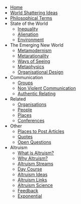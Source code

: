 * [Home][1]
* [World Shattering Ideas][2]
* [Philosophical Terms][3]
* State of the World
	* [Inequality][4]
	* [Alienation][5]
	* [Environment][6]
* The Emerging New World
	* [Metamodernism][7]
	* [Metarationality][8]
	* [Ways of Seeing][9]
	* [Metaphysics][10]
	* [Organisational Design][11]
* Communication
	* [Groups][12]
	* [Non Violent Communication][13]
	* [Authentic Relating][14]
* Related 
	* [Organisations][15]
	* [People][16]
	* [Places][17]
	* [Conferences][18]
* Other
	* [Places to Post Articles][19]
	* [Quotes][20]
	* [Open Questions][21]
* Altruism
	* [What is Altruism?][22]
	* [Why Altruism?][23]
	* [Altruism Streams][24]
	* [Day Course][25]
	* [Altruism Ideas][26]
	* [Altruism Links][27]
	* [Altruism Science][28]
	* [Feedback][29]
	* [Exponential][30]

[1]:	/
[2]:	worldshatteringideas.md
[3]:	philosophicalterms.md
[4]:	inequality.md
[5]:	alienation.md
[6]:	environment.md
[7]:	metamodernism.md
[8]:	metarationality.md
[9]:	waysofseeing.md
[10]:	metaphysics.md
[11]:	organisationaldesign.md
[12]:	groups.md
[13]:	nonviolentcommunication.md
[14]:	authenticrelating.md
[15]:	organisations.md
[16]:	people.md
[17]:	places.md
[18]:	conferences.md
[19]:	placestopost.md
[20]:	quotes.md
[21]:	openquestions.md
[22]:	whatisaltruism.md
[23]:	whyaltruism.md
[24]:	altruismstreams.md
[25]:	daycourse.md
[26]:	altruismideas.md
[27]:	altruismlinks.md
[28]:	altruismscience.md
[29]:	feedback.md
[30]:	exponential.md
